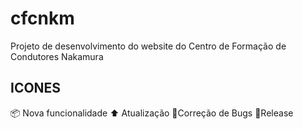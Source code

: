# cfcnkm
Projeto de desenvolvimento do website do Centro de Formação de Condutores Nakamura

## ICONES

📦 Nova funcionalidade
⬆️ Atualização
🐞Correção de Bugs
🏁Release

